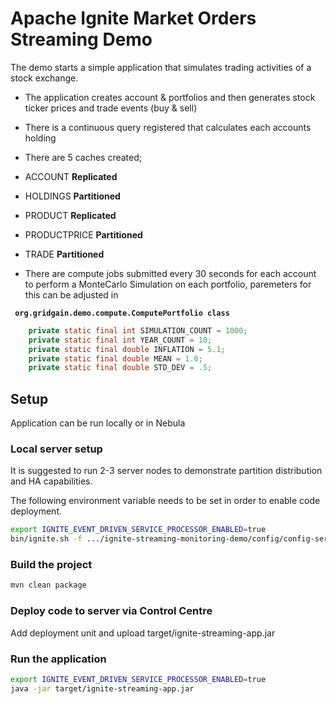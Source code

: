 # Apache Ignite Market Orders Streaming Demo

The demo starts a simple application that simulates trading activities of a stock exchange.

- The application creates account & portfolios and then generates stock ticker prices and trade events (buy & sell)
- There is a continuous query registered that calculates each accounts holding
- There are 5 caches created;
 - ACCOUNT  **Replicated**
 - HOLDINGS **Partitioned**
 - PRODUCT  **Replicated**
 - PRODUCTPRICE **Partitioned**
 - TRADE **Partitioned**

- There are compute jobs submitted every 30 seconds for each account to perform a MonteCarlo Simulation on each portfolio, paremeters for this can be adjusted in 

**``` org.gridgain.demo.compute.ComputePortfolio class```**

```java
	private static final int SIMULATION_COUNT = 1000;
	private static final int YEAR_COUNT = 10;
	private static final double INFLATION = 5.1;
	private static final double MEAN = 1.0;
	private static final double STD_DEV = .5;
```

## Setup
Application can be run locally or in Nebula

### Local server setup
It is suggested to run 2-3 server nodes to demonstrate partition distribution and HA capabilities.

The following environment variable needs to be set in order to enable code deployment.

```bash
export IGNITE_EVENT_DRIVEN_SERVICE_PROCESSOR_ENABLED=true
bin/ignite.sh -f .../ignite-streaming-monitoring-demo/config/config-server.xml
```

### Build the project

```bash
mvn clean package
```

### Deploy code to server via Control Centre

Add deployment unit and upload target/ignite-streaming-app.jar

### Run the application

```bash
export IGNITE_EVENT_DRIVEN_SERVICE_PROCESSOR_ENABLED=true
java -jar target/ignite-streaming-app.jar
```
